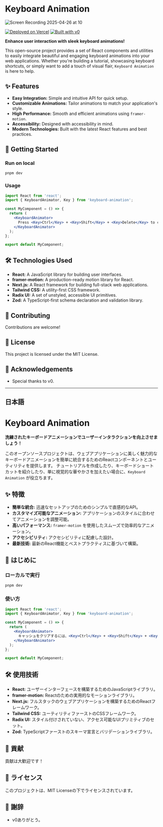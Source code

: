# Keyboard Animation

![Screen Recording 2025-04-26 at 10](https://github.com/user-attachments/assets/925f0cb4-9195-44fd-8af9-bbc2aed6394b)


[![Deployed on Vercel](https://img.shields.io/badge/Deployed%20on-Vercel-black?style=for-the-badge&logo=vercel)](https://vercel.com/matsubos-projects/v0-keyboard-animation)
[![Built with v0](https://img.shields.io/badge/Built%20with-v0.dev-black?style=for-the-badge)](https://v0.dev/chat/projects/g8Niqi0Ts9N)

**Enhance user interaction with sleek keyboard animations!**

This open-source project provides a set of React components and utilities to easily integrate beautiful and engaging keyboard animations into your web applications. Whether you're building a tutorial, showcasing keyboard shortcuts, or simply want to add a touch of visual flair, `Keyboard Animation` is here to help.

## ✨ Features

* **Easy Integration:** Simple and intuitive API for quick setup.
* **Customizable Animations:** Tailor animations to match your application's style.
* **High Performance:** Smooth and efficient animations using `framer-motion`.
* **Accessibility:** Designed with accessibility in mind.
* **Modern Technologies:** Built with the latest React features and best practices.

## 🚀 Getting Started

### Run on local

```bash
pnpm dev
````

### Usage

```jsx
import React from 'react';
import { KeyboardAnimator, Key } from 'keyboard-animation';

const MyComponent = () => {
  return (
    <KeyboardAnimator>
      Press <Key>Ctrl</Key> + <Key>Shift</Key> + <Key>Delete</Key> to clear cache.
    </KeyboardAnimator>
  );
};

export default MyComponent;
```


## 🛠️  Technologies Used

  * **React:** A JavaScript library for building user interfaces.
  * **framer-motion:** A production-ready motion library for React.
  * **Next.js:** A React framework for building full-stack web applications.
  * **Tailwind CSS:** A utility-first CSS framework.
  * **Radix UI:** A set of unstyled, accessible UI primitives.
  * **Zod:** A TypeScript-first schema declaration and validation library.

## 🤝 Contributing

Contributions are welcome!

## 📄 License

This project is licensed under the MIT License.

## 🙏 Acknowledgements

* Special thanks to v0.

-----

## 日本語

# Keyboard Animation

[](https://www.google.com/url?sa=E&source=gmail&q=https://vercel.com/matsubos-projects/v0-keyboard-animation)
[](https://www.google.com/url?sa=E&source=gmail&q=https://v0.dev/chat/projects/g8Niqi0Ts9N)

**洗練されたキーボードアニメーションでユーザーインタラクションを向上させましょう！**

このオープンソースプロジェクトは、ウェブアプリケーションに美しく魅力的なキーボードアニメーションを簡単に統合するためのReactコンポーネントとユーティリティを提供します。 チュートリアルを作成したり、キーボードショートカットを紹介したり、単に視覚的な華やかさを加えたい場合に、`Keyboard Animation` が役立ちます。

## ✨ 特徴

  * **簡単な統合:** 迅速なセットアップのためのシンプルで直感的なAPI。
  * **カスタマイズ可能なアニメーション:** アプリケーションのスタイルに合わせてアニメーションを調整可能。
  * **高いパフォーマンス:** `framer-motion` を使用したスムーズで効率的なアニメーション。
  * **アクセシビリティ:** アクセシビリティに配慮した設計。
  * **最新技術:** 最新のReact機能とベストプラクティスに基づいて構築。

## 🚀 はじめに

### ローカルで実行

```bash
pnpm dev
```

### 使い方

```jsx
import React from 'react';
import { KeyboardAnimator, Key } from 'keyboard-animation';

const MyComponent = () => {
  return (
    <KeyboardAnimator>
      キャッシュをクリアするには、<Key>Ctrl</Key> + <Key>Shift</Key> + <Key>Delete</Key> を押してください。
    </KeyboardAnimator>
  );
};

export default MyComponent;
```


## 🛠️ 使用技術

  * **React:** ユーザーインターフェースを構築するためのJavaScriptライブラリ。
  * **framer-motion:** Reactのための実用的なモーションライブラリ。
  * **Next.js:** フルスタックのウェブアプリケーションを構築するためのReactフレームワーク。
  * **Tailwind CSS:** ユーティリティファーストのCSSフレームワーク。
  * **Radix UI:** スタイル付けされていない、アクセス可能なUIプリミティブのセット。
  * **Zod:** TypeScriptファーストのスキーマ宣言とバリデーションライブラリ。

## 🤝 貢献

貢献は大歓迎です！ 

## 📄 ライセンス

このプロジェクトは、MIT Licenseの下でライセンスされています。

## 🙏 謝辞

* v0ありがとう。
